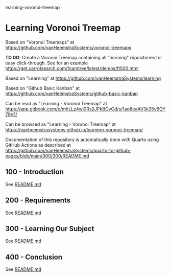 learning-voronoi-treemap
# Learning Voronoi Treemap

Based on "Voronoi Treemaps" at https://github.com/vanHeemstraSystems/voronoi-treemaps

**TO DO**: Create a Voronoi Treemap containing all "learning" repositories for easy click-through. See for an example https://get.carrotsearch.com/foamtree/latest/demos/ft500.html

Based on "Learning" at https://github.com/vanHeemstraSystems/learning

Based on "Github Basic Kanban" at https://github.com/vanHeemstraSystems/github-basic-kanban

Can be read as "Learning - Voronoi Treemap" at https://app.gitbook.com/o/mhLLz4wi0Rs2JPkBGvCd/s/1ao8eaAV3k35v6QY79V1/

Can be browsed as "Learning - Voronoi Treemap" at https://vanheemstrasystems.github.io/learning-voronoi-treemap/

Documentation of this repository is automatically done with Quarto using GitHub Actions as described at https://github.com/vanHeemstraSystems/quarto-to-github-pages/blob/main/300/300/README.md

## 100 - Introduction

See [README.md](./100/README.md)

## 200 - Requirements

See [README.md](./200/README.md)

## 300 - Learning Our Subject

See [README.md](./300/README.md)

## 400 - Conclusion

See [README.md](./400/README.md)
